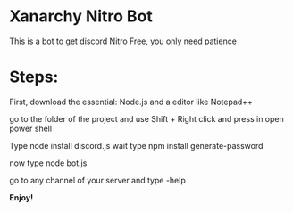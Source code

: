 # Xanarchy Nitro Bot
This is a bot to get discord Nitro Free, you only need patience

# Steps:

First, download the essential:
Node.js and a editor like Notepad++

go to the folder of the project and use Shift + Right click and press in open power shell

Type node install discord.js
wait
type npm install generate-password

now type node bot.js

go to any channel of your server and type -help

**Enjoy!**
